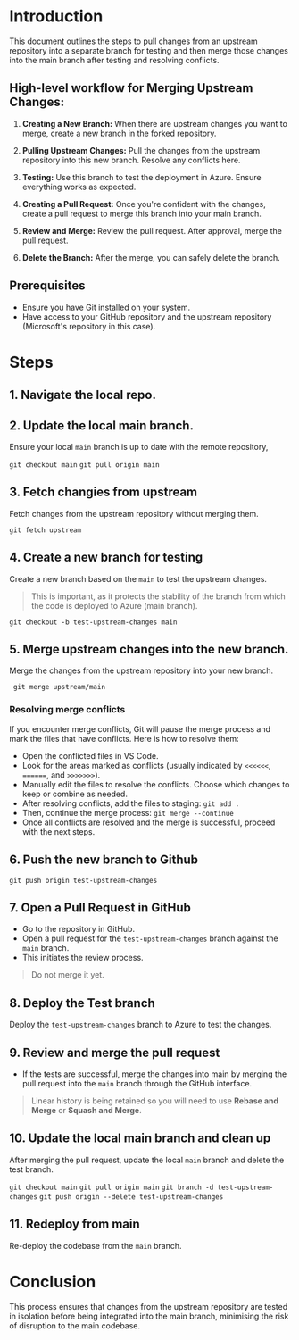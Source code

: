 # Introduction
This document outlines the steps to pull changes from an upstream repository into a separate branch for testing and then merge those changes into the main branch after testing and resolving conflicts.

## High-level workflow for Merging Upstream Changes:

1. **Creating a New Branch:** When there are upstream changes you want to merge, create a new branch in the forked repository.

2. **Pulling Upstream Changes:** Pull the changes from the upstream repository into this new branch. Resolve any conflicts here.

3. **Testing:** Use this branch to test the deployment in Azure. Ensure everything works as expected.

4. **Creating a Pull Request:** Once you're confident with the changes, create a pull request to merge this branch into your main branch.

5. **Review and Merge:** Review the pull request. After approval, merge the pull request.

6. **Delete the Branch:** After the merge, you can safely delete the branch.

## Prerequisites

- Ensure you have Git installed on your system.
- Have access to your GitHub repository and the upstream repository (Microsoft's repository in this case).

# Steps

## 1. Navigate the local repo.

## 2. Update the local main branch.

Ensure your local `main` branch is up to date with the remote repository,

`git checkout main`
`git pull origin main`

## 3. Fetch changies from upstream
Fetch changes from the upstream repository without merging them.

`git fetch upstream`

## 4. Create a new branch for testing

Create a new branch based on the `main` to test the upstream changes.
> This is important, as it protects the stability of the branch from which the code is deployed to Azure (main branch).

`git checkout -b test-upstream-changes main`

## 5. Merge upstream changes into the new branch.

Merge the changes from the upstream repository into your new branch.

` git merge upstream/main`

### Resolving merge conflicts

If you encounter merge conflicts, Git will pause the merge process and mark the files that have conflicts. Here is how to resolve them:

- Open the conflicted files in VS Code.
- Look for the areas marked as conflicts (usually indicated by `<<<<<<`, `======`, and `>>>>>>>`).
- Manually edit the files to resolve the conflicts. Choose which changes to keep or combine as needed.
- After resolving conflicts, add the files to staging:
    `git add .`
- Then, continue the merge process:
    `git merge --continue`
- Once all conflicts are resolved and the merge is successful, proceed with the next steps.

## 6. Push the new branch to Github

`git push origin test-upstream-changes`

## 7. Open a Pull Request in GitHub

- Go to the repository in GitHub.
- Open a pull request for the `test-upstream-changes` branch against the `main` branch.
- This initiates the review process.

> Do not merge it yet.

## 8. Deploy the Test branch

Deploy the `test-upstream-changes` branch to Azure to test the changes.

## 9. Review and merge the pull request

- If the tests are successful, merge the changes into main by merging the pull request into the `main` branch through the GitHub interface.

> Linear history is being retained so you will need to use **Rebase and Merge** or **Squash and Merge**.


## 10. Update the local main branch and clean up

After merging the pull request, update the local `main` branch and delete the test branch.

`git checkout main`
`git pull origin main`
`git branch -d test-upstream-changes`
`git push origin --delete test-upstream-changes`

## 11. Redeploy from main

Re-deploy the codebase from the `main` branch.

# Conclusion

This process ensures that changes from the upstream repository are tested in isolation before being integrated into the main branch, minimising the risk of disruption to the main codebase.
